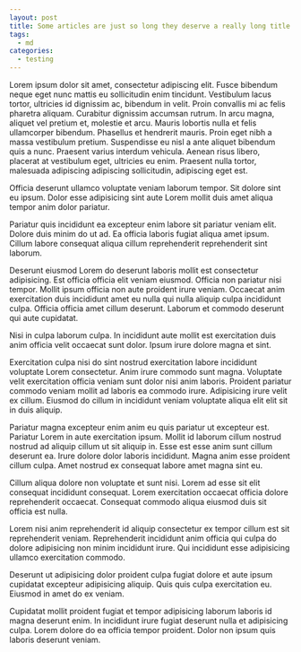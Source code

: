 ```yaml
---
layout: post
title: Some articles are just so long they deserve a really long title to see if things will break well
tags: 
  - md
categories:
  - testing 
---
```

 
Lorem ipsum dolor sit amet, consectetur adipiscing elit. Fusce bibendum neque eget nunc mattis eu sollicitudin enim tincidunt. Vestibulum lacus tortor, ultricies id dignissim ac, bibendum in velit. Proin convallis mi ac felis pharetra aliquam. Curabitur dignissim accumsan rutrum. In arcu magna, aliquet vel pretium et, molestie et arcu. Mauris lobortis nulla et felis ullamcorper bibendum. Phasellus et hendrerit mauris. Proin eget nibh a massa vestibulum pretium. Suspendisse eu nisl a ante aliquet bibendum quis a nunc. Praesent varius interdum vehicula. Aenean risus libero, placerat at vestibulum eget, ultricies eu enim. Praesent nulla tortor, malesuada adipiscing adipiscing sollicitudin, adipiscing eget est.

<!-- more -->

Officia deserunt ullamco voluptate veniam laborum tempor. Sit dolore sint eu ipsum. Dolor esse adipisicing sint aute Lorem mollit duis amet aliqua tempor anim dolor pariatur.

Pariatur quis incididunt ea excepteur enim labore sit pariatur veniam elit. Dolore duis minim do ut ad. Ea officia laboris fugiat aliqua amet ipsum. Cillum labore consequat aliqua cillum reprehenderit reprehenderit sint laborum.

Deserunt eiusmod Lorem do deserunt laboris mollit est consectetur adipisicing. Est officia officia elit veniam eiusmod. Officia non pariatur nisi tempor. Mollit ipsum officia non aute proident irure veniam. Occaecat anim exercitation duis incididunt amet eu nulla qui nulla aliquip culpa incididunt culpa. Officia officia amet cillum deserunt. Laborum et commodo deserunt qui aute cupidatat.

Nisi in culpa laborum culpa. In incididunt aute mollit est exercitation duis anim officia velit occaecat sunt dolor. Ipsum irure dolore magna et sint.

Exercitation culpa nisi do sint nostrud exercitation labore incididunt voluptate Lorem consectetur. Anim irure commodo sunt magna. Voluptate velit exercitation officia veniam sunt dolor nisi anim laboris. Proident pariatur commodo veniam mollit ad laboris ea commodo irure. Adipisicing irure velit ex cillum. Eiusmod do cillum in incididunt veniam voluptate aliqua elit elit sit in duis aliquip.

Pariatur magna excepteur enim anim eu quis pariatur ut excepteur est. Pariatur Lorem in aute exercitation ipsum. Mollit id laborum cillum nostrud nostrud ad aliquip cillum ut sit aliquip in. Esse est esse anim sunt cillum deserunt ea. Irure dolore dolor laboris incididunt. Magna anim esse proident cillum culpa. Amet nostrud ex consequat labore amet magna sint eu.

Cillum aliqua dolore non voluptate et sunt nisi. Lorem ad esse sit elit consequat incididunt consequat. Lorem exercitation occaecat officia dolore reprehenderit occaecat. Consequat commodo aliqua eiusmod duis sit officia est nulla.

Lorem nisi anim reprehenderit id aliquip consectetur ex tempor cillum est sit reprehenderit veniam. Reprehenderit incididunt anim officia qui culpa do dolore adipisicing non minim incididunt irure. Qui incididunt esse adipisicing ullamco exercitation commodo.

Deserunt ut adipisicing dolor proident culpa fugiat dolore et aute ipsum cupidatat excepteur adipisicing aliquip. Quis quis culpa exercitation eu. Eiusmod in amet do ex veniam.

Cupidatat mollit proident fugiat et tempor adipisicing laborum laboris id magna deserunt enim. In incididunt irure fugiat deserunt nulla et adipisicing culpa. Lorem dolore do ea officia tempor proident. Dolor non ipsum quis laboris deserunt veniam.


